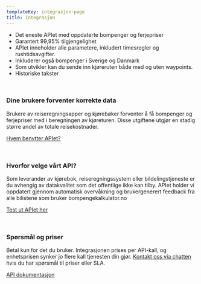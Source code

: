 ```yaml
---
templateKey: integrasjon-page
title: Integrasjon
---
```

* Det eneste APIet med oppdaterte bompenger og ferjepriser
* Garantert 99,95% tilgjengelighet
* APIet inneholder alle parametere, inkludert timesregler og rushtidsavgifter.
* Inkluderer også bompenger i Sverige og Danmark
* Som utvikler kan du sende inn kjøreruten både med og uten waypoints.
* Historiske takster

<br>

### Dine brukere forventer korrekte data

Brukere av reiseregningsapper og kjørebøker forventer å få bompenger og ferjepriser med i beregningen av kjøreturen. Disse utgiftene utgjør en stadig større andel av totale reisekostnader.

<a href="../apper" type="button">Hvem benytter APIet?</a>

<br>

### Hvorfor velge vårt API?

Som leverandør av kjørebok, reiseregningssystem eller bildelingstjeneste er du avhengig av datakvalitet som det offentlige ikke kan tilby. APIet holder vi oppdatert gjennom automatisk overvåkning og brukergenerert feedback fra alle bilistene som bruker bompengekalkulator.no

<a href="https://dibkunnskapapi.developer.azure-api.net/" type="button">Test ut APIet her</a>

<br>

### Spørsmål og priser

Betal kun for det du bruker. Integrasjonen prises per API-kall, og enhetsprisen synker jo flere kall tjenesten din gjør. <a class="intercom" href>Kontakt oss via chatten</a> hvis du har spørsmål til priser eller SLA.

<a href="../docs" type="button">API dokumentasjon</a>
